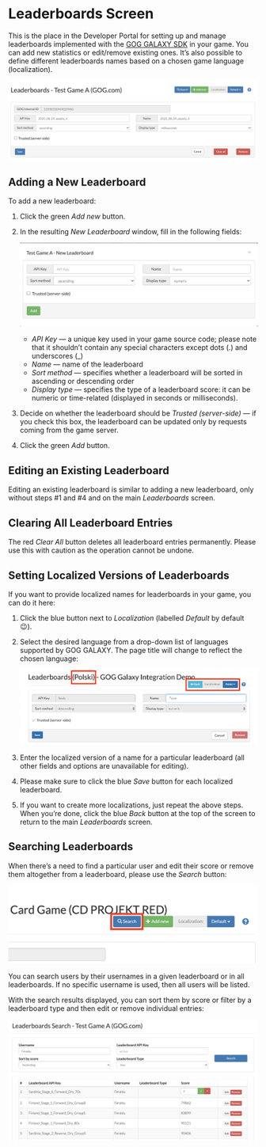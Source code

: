 # Leaderboards Screen

This is the place in the Developer Portal for setting up and manage leaderboards implemented with the [GOG GALAXY SDK](sdk-leaderboards.md) in your game. You can add new statistics or edit/remove existing ones. It’s also possible to define different leaderboards names based on a chosen game language (localization).

![Leaderboards Screen](_assets/leaderboards.png)

## Adding a New Leaderboard

To add a new leaderboard:

1. Click the green *Add new* button.

2. In the resulting *New Leaderboard* window, fill in the following fields:
   
    ![New Leaderboard](_assets/new-leaderboard.png)
   
    - *API Key* — a unique key used in your game source code; please note that it shouldn’t contain any special characters except dots (.) and underscores (_)
    - *Name* — name of the leaderboard
    - *Sort method* — specifies whether a leaderboard will be sorted in ascending or descending order
    - *Display type* — specifies the type of a leaderboard score: it can be numeric or time-related (displayed in seconds or milliseconds).
   
3. Decide on whether the leaderboard should be *Trusted (server-side)* — if you check this box, the leaderboard can be updated only by requests coming from the game server.

4. Click the green *Add* button.

## Editing an Existing Leaderboard

Editing an existing leaderboard is similar to adding a new leaderboard, only without steps #1 and #4 and on the main *Leaderboards* screen.

## Clearing All Leaderboard Entries

The red *Clear All* button deletes all leaderboard entries permanently. Please use this with caution as the operation cannot be undone.

## Setting Localized Versions of Leaderboards

If you want to provide localized names for leaderboards in your game, you can do it here:

1. Click the blue button next to *Localization* (labelled *Default* by default 😉).

2. Select the desired language from a drop-down list of languages supported by GOG GALAXY. The page title will change to reflect the chosen language:

    ![Leaderboards Localization](_assets/leaderboards-localization.png)

3. Enter the localized version of a name for a particular leaderboard (all other fields and options are unavailable for editing).

4. Please make sure to click the blue *Save* button for each localized leaderboard.

5. If you want to create more localizations, just repeat the above steps. When you’re done, click the blue *Back* button at the top of the screen to return to the main *Leaderboards* screen.

## Searching Leaderboards

When there’s a need to find a particular user and edit their score or remove them altogether from a leaderboard, please use the *Search* button:

![Leaderboards Search](_assets/leaderboards-search.png)

You can search users by their usernames in a given leaderboard or in all leaderboards. If no specific username is used, then all users will be listed.

With the search results displayed, you can sort them by score or filter by a leaderboard type and then edit or remove individual entries:

![Leaderboards Search Results](_assets/leaderboards-search-results.png)



